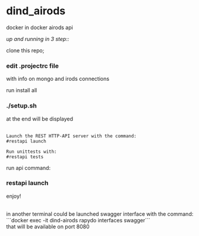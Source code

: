 # dind_airods
docker in docker airods api

*up and running in 3 step::*

clone this repo;</br>
### edit .projectrc file </br>
with info on mongo and irods connections </br>

run install all</br>
### ./setup.sh</br>
 at the end will be displayed </br></br>

```
Launch the REST HTTP-API server with the command:
#restapi launch

Run unittests with:
#restapi tests
```

run api command:</br>
### restapi launch</br>

enjoy!

</br>
in another terminal could be launched swagger interface with the command:</br>
```docker exec -it dind-airods rapydo interfaces swagger```</br>
that will be available on port 8080


